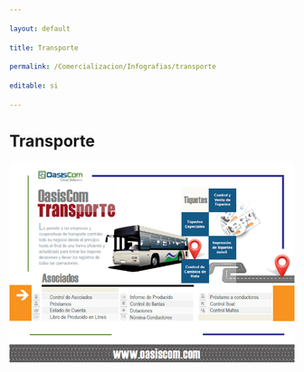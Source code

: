 ```yaml
---

layout: default

title: Transporte

permalink: /Comercializacion/Infografias/transporte

editable: si

---
```




# Transporte



![](transporte.png)



